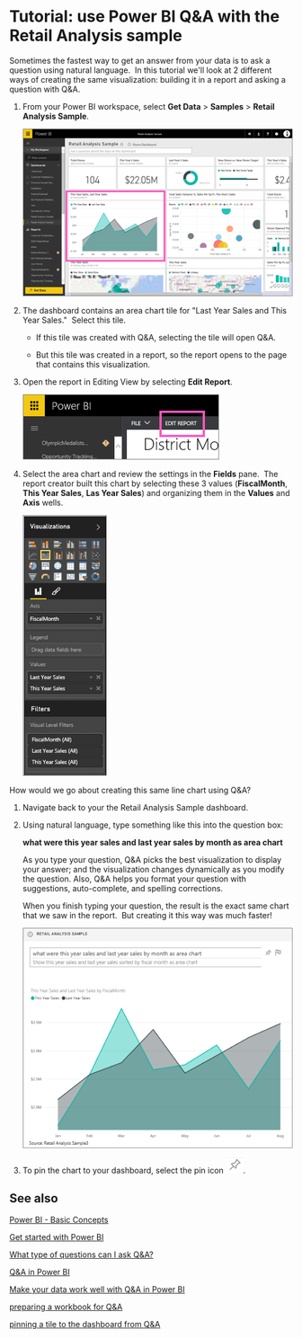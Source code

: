 ﻿<properties
   pageTitle="Tutorial: Get started with Power BI Q&A"
   description="Tutorial: get started with Power BI Q&A with the Retail Analysis sample"
   services="powerbi"
   documentationCenter=""
   authors="mihart"
   manager="mblythe"
   editor=""
   tags=""/>

<tags
   ms.service="powerbi"
   ms.devlang="NA"
   ms.topic="article"
   ms.tgt_pltfrm="NA"
   ms.workload="powerbi"
   ms.date="03/05/2016"
   ms.author="mihart"/>
# Tutorial: use Power BI Q&A with the Retail Analysis sample

Sometimes the fastest way to get an answer from your data is to ask a question using natural language.  In this tutorial we'll look at 2 different ways of creating the same visualization: building it in a report and asking a question with Q&A.  


1. From your Power BI workspace, select **Get Data** \> **Samples** \> **Retail Analysis Sample**.

	![](media/powerbi-service-tutorial-introduction-to-q-and-a/gnaTutorial_1.png)

2. The dashboard contains an area chart tile for "Last Year Sales and This Year Sales."  Select this tile. 

	-   If this tile was created with Q&A, selecting the tile will open Q&A. 

	-   But this tile was created in a report, so the report opens to the page that contains this visualization.

3. Open the report in Editing View by selecting **Edit Report**.

	![](media/powerbi-service-tutorial-introduction-to-q-and-a/gnaTutorial_2.png)

4. Select the area chart and review the settings in the **Fields** pane.  The report creator built this chart by selecting these 3 values (**FiscalMonth**, **This Year Sales**, **Las Year Sales**) and organizing them in the **Values** and **Axis** wells.

	![](media/powerbi-service-tutorial-introduction-to-q-and-a/gnaTutorial_3.png)

How would we go about creating this same line chart using Q&A?

1.  Navigate back to your the Retail Analysis Sample dashboard.

2.  Using natural language, type something like this into the question box:

    **what were this year sales and last year sales by month as area chart**

    As you type your question, Q&A picks the best visualization to display your answer; and the visualization changes dynamically as you modify the question. Also, Q&A helps you format your question with suggestions, auto-complete, and spelling corrections.

    When you finish typing your question, the result is the exact same chart that we saw in the report.  But creating it this way was much faster!

    ![](media/powerbi-service-tutorial-introduction-to-q-and-a/PBI_QnA_AreaChart.png)

3.  To pin the chart to your dashboard, select the pin icon ![](media/powerbi-service-tutorial-introduction-to-q-and-a/pinNoOutline.png).

## See also

[Power BI - Basic Concepts](powerbi-service-basic-concepts.md)

[Get started with Power BI](powerbi-service-get-started.md)

[What type of questions can I ask Q&A?](powerbi-service-q-and-a.md)

[Q&A in Power BI](powerbi-service-q-and-a.md)

[Make your data work well with Q&A in Power BI](powerbi-service-make-your-data-work-well-with-q-and-a.md)

[preparing a workbook for Q&A](powerbi-service-make-your-data-work-well-with-q-and-a.md)

[pinning a tile to the dashboard from Q&A](powerbi-service-pin-a-tile-to-a-dashboard-from-the-question-box.md)
